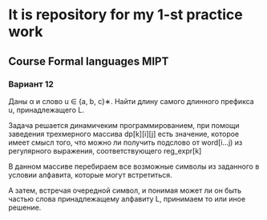  
# It is repository for my 1-st practice work

## Course Formal languages MIPT

###   Вариант 12 

Даны α и слово u ∈ {a, b, c}∗. Найти длину самого длинного префикса u, принадлежащего L.


Задача решается динамичеким программированием, при помощи заведения трехмерного массива
dp[k][i][j] есть значение, которое имеет смысл того, что можно ли получить подслово 
от word[i...j) из регулярного выражения, соответствующего reg_expr[k] 

В данном массиве перебираем все возможные символы из заданного в условии алфавита, которые могут 
встретиться.

А затем, встречая очередной символ, и понимая может ли он быть частью 
слова принадлежащему алфавиту L, принимаем то или иное решение.
